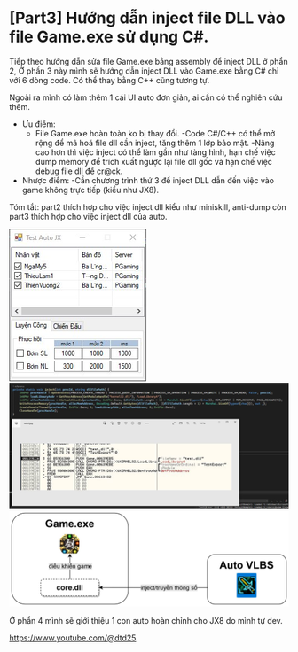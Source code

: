 # [Part3] Hướng dẫn inject file DLL vào file Game.exe sử dụng C#.

Tiếp theo hướng dẫn sửa file Game.exe bằng assembly để inject DLL ở phần 2, Ở phần 3 này mình sẽ hướng dẫn inject DLL vào Game.exe bằng C# chỉ với 6 dòng code. Có thể thay bằng C++ cũng tương tự.

Ngoài ra mình có làm thêm 1 cái UI auto đơn giản, ai cần có thể nghiên cứu thêm.

- Ưu điểm:
    - File Game.exe hoàn toàn ko bị thay đổi.
    -Code C#/C++ có thể mở rộng để mã hoá file dll cần inject, tăng thêm 1 lớp bảo mật.
    -Nâng cao hơn thì việc inject có thể làm gần như tàng hình, hạn chế việc dump memory để trích xuất ngược lại file dll gốc và hạn chế việc debug file dll để cr@ck.
- Nhược điểm:
    -Cần chương trình thứ 3 để inject DLL dẫn đến việc vào game không trực tiếp (kiểu như JX8).

Tóm tắt: part2 thích hợp cho việc inject dll kiểu như miniskill, anti-dump còn part3 thích hợp cho việc inject dll của auto.


![AUT](docs/1.jpg)
![COM](docs/2.jpg)
![WOR](docs/3.jpg)

Ở phần 4 mình sẽ giới thiệu 1 con auto hoàn chỉnh cho JX8 do mình tự dev.

https://www.youtube.com/@dtd25